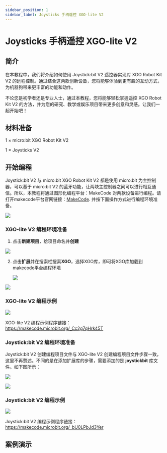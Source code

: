 ```yaml
---
sidebar_position: 1
sidebar_label: Joysticks 手柄遥控 XGO-lite V2
---
```


# Joysticks 手柄遥控 XGO-lite V2

## 简介

在本教程中，我们将介绍如何使用 Joystick:bit V2 遥控器实现对 XGO Robot Kit V2 的远程控制。通过结合这两款创新设备，您将能够体验到更有趣的互动方式，为机器狗带来更丰富的功能和动作。

不论您是初学者还是专业人士，通过本教程，您将能够轻松掌握遥控 XGO Robot Kit V2 的方法，并为您的研究、教学或娱乐项目带来更多创意和灵感。让我们一起开始吧！

## 材料准备

1 × micro:bit XGO Robot Kit V2

1 × Joysticks V2

## 开始编程

Joystick:bit V2 与 micro:bit XGO Robot Kit V2 都是使用 micro:bit 为主控制器，可以基于 micro:bit V2 的蓝牙功能，让两块主控制器之间可以进行相互通信。所以，本教程将通过图形化编程平台：MakeCode 对两款设备进行编程。请打开makecode平台官网链接：[MakeCode](https://makecode.microbit.org/#). 并按下面操作方式进行编程环境准备。

![](./../../images/microbit-xgo-lite-v2-makecode-01.png)

### XGO-lite V2 编程环境准备

1.  点击**新建项目**，给项目命名并**创建**

![](./../../images/microbit-xgo-lite-v2-makecode-02.png)



2. 点击**扩展**并在搜索栏搜索**XGO**，选择XGO库，即可将XGO库加载到makecode平台编程环境

   

   ![](./../../images/microbit-xgo-lite-v2-makecode-03.png)

![](./../../images/microbit-xgo-lite-v2-makecode-03-1.png)

### XGO-lite V2 编程示例

![](./../../images/microbit-xgo-lite-v2-makecode-03-4.png)



XGO-lite V2 编程示例程序链接：https://makecode.microbit.org/_Cc2g7qHrk45T

### Joystick:bit V2 编程环境准备

Joystick:bit V2 创建编程项目文件与 XGO-lite V2 创建编程项目文件步骤一致，这里不再赘述。不同的是在添加扩展库的步骤，需要添加的是 **joystickbit** 库文件。如下图所示：

![](./../../images/microbit-xgo-lite-v2-makecode-03-2.png)

![](./../../images/microbit-xgo-lite-v2-makecode-03-3.png)

### Joystick:bit V2 编程示例

![](./../../images/microbit-xgo-lite-v2-makecode-03-5.png)



Joystick:bit V2 编程示例程序链接：https://makecode.microbit.org/_bU0LPbJd3Yer



## 案例演示
